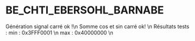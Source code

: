 # BE_CHTI_EBERSOHL_BARNABE

Génération signal carré ok !\n
Somme cos et sin carré ok! \n
Résultats tests : min : 0x3FFF0001 \n
max : 0x40000000 \n



